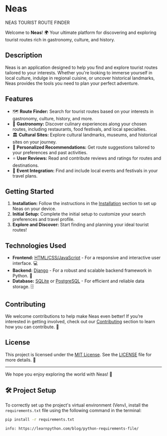 # Neas
NEAS TOURIST ROUTE FINDER

Welcome to **Neas**! 🌍 Your ultimate platform for discovering and exploring tourist routes rich in gastronomy, culture, and history.

## Description

Neas is an application designed to help you find and explore tourist routes tailored to your interests. Whether you're looking to immerse yourself in local culture, indulge in regional cuisine, or uncover historical landmarks, Neas provides the tools you need to plan your perfect adventure.

## Features

- 🗺️ **Route Finder:** Search for tourist routes based on your interests in gastronomy, culture, history, and more.
- 🍴 **Gastronomy:** Discover culinary experiences along your chosen routes, including restaurants, food festivals, and local specialties.
- 🏛️ **Cultural Sites:** Explore cultural landmarks, museums, and historical sites on your journey.
- 📍 **Personalized Recommendations:** Get route suggestions tailored to your preferences and past activities.
- ⭐ **User Reviews:** Read and contribute reviews and ratings for routes and destinations.
- 📅 **Event Integration:** Find and include local events and festivals in your travel plans.

## Getting Started

1. **Installation:** Follow the instructions in the [Installation](#installation) section to set up Neas on your device.
2. **Initial Setup:** Complete the initial setup to customize your search preferences and travel profile.
3. **Explore and Discover:** Start finding and planning your ideal tourist routes!

## Technologies Used

- **Frontend:** [HTML/CSS/JavaScript](https://developer.mozilla.org/en-US/docs/Learn) - For a responsive and interactive user interface. 💻
- **Backend:** [Django](https://www.djangoproject.com/) - For a robust and scalable backend framework in Python. 🐍
- **Database:** [SQLite](https://www.sqlite.org/) or [PostgreSQL](https://www.postgresql.org/) - For efficient and reliable data storage. 🗄️

## Contributing

We welcome contributions to help make Neas even better! If you’re interested in getting involved, check out our [Contributing](#contributing) section to learn how you can contribute. 🤝

## License

This project is licensed under the [MIT License](https://opensource.org/licenses/MIT). See the [LICENSE](LICENSE) file for more details. 📜

---

We hope you enjoy exploring the world with Neas! 🧳


## 🛠️ Project Setup

To correctly set up the project's virtual environment (Venv), install the `requirements.txt` file using the following command in the terminal:

```bash
pip install -r requirements.txt

info: https://learnpython.com/blog/python-requirements-file/
